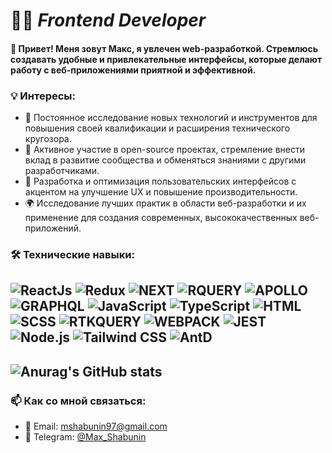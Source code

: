 # 🧑‍💻 *Frontend Developer*

#### 👋 Привет! Меня зовут Макс, я увлечен web-разработкой. Стремлюсь создавать удобные и привлекательные интерфейсы, которые делают работу с веб-приложениями приятной и эффективной.

### 💡 Интересы:
<ul>
  <li>🚀 Постоянное исследование новых технологий и инструментов для повышения своей квалификации и расширения технического кругозора.</li>
  <li>🤝 Активное участие в open-source проектах, стремление внести вклад в развитие сообщества и обменяться знаниями с другими разработчиками.</li>
  <li>🧩 Разработка и оптимизация пользовательских интерфейсов с акцентом на улучшение UX и повышение производительности.</li>
  <li>🌍 Исследование лучших практик в области веб-разработки и их применение для создания современных, высококачественных веб-приложений.</li>
</ul>


### 🛠️ Технические навыки:
![ReactJs](https://img.shields.io/badge/-ReactJs-343942?style=for-the-badge&logo=React)
![Redux](https://img.shields.io/badge/-Redux-343942?style=for-the-badge&logo=Redux)
![NEXT](https://img.shields.io/badge/-NEXT-343942?style=for-the-badge&logo=vercel)
![RQUERY](https://img.shields.io/badge/-RQUERY-343942?style=for-the-badge&logo=reactquery)
![APOLLO](https://img.shields.io/badge/-APOLLO-343942?style=for-the-badge&logo=apollographql)
![GRAPHQL](https://img.shields.io/badge/-GRAPHQL-343942?style=for-the-badge&logo=graphql)
![JavaScript](https://img.shields.io/badge/-Vanilla-343942?style=for-the-badge&logo=JavaScript)
![TypeScript](https://img.shields.io/badge/-TypeScript-343942?style=for-the-badge&logo=TypeScript)
![HTML](https://img.shields.io/badge/-HTML-343942?style=for-the-badge&logo=html5)
![SCSS](https://img.shields.io/badge/-SCSS-343942?style=for-the-badge&logo=sass)
![RTKQUERY](https://img.shields.io/badge/-RTK_QUERY-343942?style=for-the-badge&logo=redux)
![WEBPACK](https://img.shields.io/badge/-WEBPACK-343942?style=for-the-badge&logo=webpack)
![JEST](https://img.shields.io/badge/-JEST-343942?style=for-the-badge&logo=jest)
![Node.js](https://img.shields.io/badge/-Node.js-343942?style=for-the-badge&logo=Node.js)
![Tailwind CSS](https://img.shields.io/badge/-Tailwind_CSS-343942?style=for-the-badge&logo=tailwindcss)
![AntD](https://img.shields.io/badge/-AntD-343942?style=for-the-badge&logo=antdesign)
---

## ![Anurag's GitHub stats](https://github-readme-stats.vercel.app/api/?username=mshabunin97\&show_icons=true\&title_color=fff\&icon_color=FD8AC9\&text_color=F7F7F7\&bg_color=343942)

### 📫 Как со мной связаться:
<ul>
  <li>📧 Email: <a href="mailto:mshabunin97@gmail.com">mshabunin97@gmail.com</a></li>
  <li>💬 Telegram: <a href='https://t.me/Max_Shabunin'>@Max_Shabunin</a></li>
</ul>
